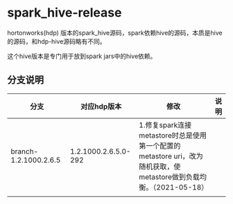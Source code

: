 # spark_hive-release
hortonworks(hdp) 版本的spark_hive源码，spark依赖hive的源码，本质是hive的源码，和hdp-hive源码略有不同。

这个hive版本是专门用于放到spark jars中的hive依赖。

## 分支说明

| 分支                  | 对应hdp版本          | 修改                                                         | 说明 |
| --------------------- | -------------------- | ------------------------------------------------------------ | ---- |
| branch-1.2.1000.2.6.5 | 1.2.1000.2.6.5.0-292 | 1.修复spark连接metastore时总是使用第一个配置的metastore uri，改为随机获取，使metastore做到负载均衡。（2021-05-18） |      |
|                       |                      |                                                              |      |

